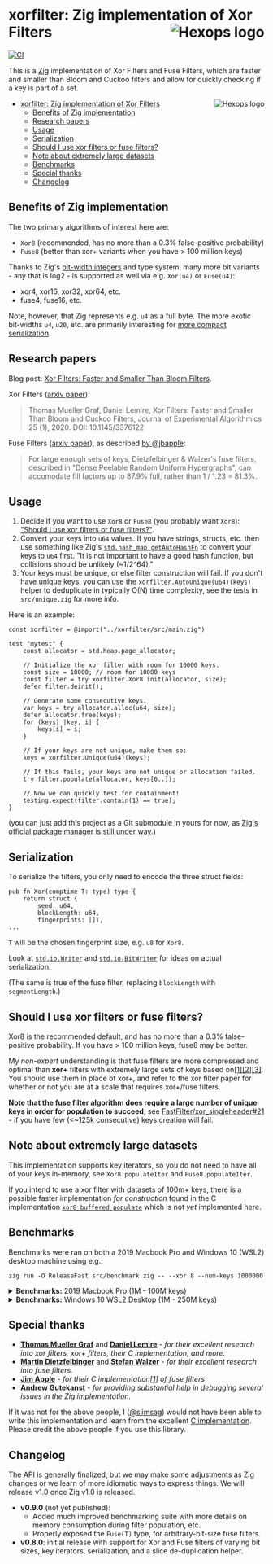 # xorfilter: Zig implementation of Xor Filters <a href="https://hexops.com"><img align="right" alt="Hexops logo" src="https://raw.githubusercontent.com/hexops/media/main/readme.svg"></img></a>

[![CI](https://github.com/hexops/xorfilter/workflows/CI/badge.svg)](https://github.com/hexops/xorfilter/actions)

This is a [Zig](https://ziglang.org) implementation of Xor Filters and Fuse Filters, which are faster and smaller than Bloom and Cuckoo filters and allow for quickly checking if a key is part of a set.

- [xorfilter: Zig implementation of Xor Filters <a href="https://hexops.com"><img align="right" alt="Hexops logo" src="https://raw.githubusercontent.com/hexops/media/main/readme.svg"></img></a>](#xorfilter-zig-implementation-of-xor-filters-img)
  - [Benefits of Zig implementation](#benefits-of-zig-implementation)
  - [Research papers](#research-papers)
  - [Usage](#usage)
  - [Serialization](#serialization)
  - [Should I use xor filters or fuse filters?](#should-i-use-xor-filters-or-fuse-filters)
  - [Note about extremely large datasets](#note-about-extremely-large-datasets)
  - [Benchmarks](#benchmarks)
  - [Special thanks](#special-thanks)
  - [Changelog](#changelog)

## Benefits of Zig implementation

The two primary algorithms of interest here are:

* `Xor8` (recommended, has no more than a 0.3% false-positive probability)
* `Fuse8` (better than xor+ variants when you have > 100 million keys)

Thanks to Zig's [bit-width integers](https://ziglang.org/documentation/master/#Runtime-Integer-Values) and type system, many more bit variants - any that is log2 - is supported as well via e.g. `Xor(u4)` or `Fuse(u4)`:

* xor4, xor16, xor32, xor64, etc.
* fuse4, fuse16, etc.

Note, however, that Zig represents e.g. `u4` as a full byte. The more exotic bit-widths `u4`, `u20`, etc. are primarily interesting for [more compact serialization](#serialization).

## Research papers

Blog post: [Xor Filters: Faster and Smaller Than Bloom Filters](https://lemire.me/blog/2019/12/19/xor-filters-faster-and-smaller-than-bloom-filters).

Xor Filters ([arxiv paper](https://arxiv.org/abs/1912.08258)):

> Thomas Mueller Graf, Daniel Lemire, Xor Filters: Faster and Smaller Than Bloom and Cuckoo Filters, Journal of Experimental Algorithmics 25 (1), 2020. DOI: 10.1145/3376122 

Fuse Filters ([arxiv paper](https://arxiv.org/abs/1907.04749)), as described [by @jbapple](https://github.com/FastFilter/xor_singleheader/pull/11#issue-356508475):

> For large enough sets of keys, Dietzfelbinger & Walzer's fuse filters,
described in "Dense Peelable Random Uniform Hypergraphs", can accomodate fill factors up to 87.9% full, rather than 1 / 1.23 = 81.3%.

## Usage

1. Decide if you want to use `Xor8` or `Fuse8` (you probably want `Xor8`): ["Should I use xor filters or fuse filters?"](#should-i-use-xor-filters-or-fuse-filters).
2. Convert your keys into `u64` values. If you have strings, structs, etc. then use something like Zig's [`std.hash_map.getAutoHashFn`](https://ziglang.org/documentation/master/std/#std;hash_map.getAutoHashFn) to convert your keys to `u64` first. "It is not important to have a good hash function, but collisions should be unlikely (~1/2^64)."
3. Your keys must be unique, or else filter construction will fail. If you don't have unique keys, you can use the `xorfilter.AutoUnique(u64)(keys)` helper to deduplicate in typically O(N) time complexity, see the tests in `src/unique.zig` for more info.

Here is an example:

```zig
const xorfilter = @import("../xorfilter/src/main.zig")

test "mytest" {
    const allocator = std.heap.page_allocator;

    // Initialize the xor filter with room for 10000 keys.
    const size = 10000; // room for 10000 keys
    const filter = try xorfilter.Xor8.init(allocator, size);
    defer filter.deinit();

    // Generate some consecutive keys.
    var keys = try allocator.alloc(u64, size);
    defer allocator.free(keys);
    for (keys) |key, i| {
        keys[i] = i;
    }

    // If your keys are not unique, make them so:
    keys = xorfilter.Unique(u64)(keys);

    // If this fails, your keys are not unique or allocation failed.
    try filter.populate(allocator, keys[0..]);

    // Now we can quickly test for containment!
    testing.expect(filter.contain(1) == true);
}
```

(you can just add this project as a Git submodule in yours for now, as [Zig's official package manager is still under way](https://github.com/ziglang/zig/issues/943).)

## Serialization

To serialize the filters, you only need to encode the three struct fields:

```zig
pub fn Xor(comptime T: type) type {
    return struct {
        seed: u64,
        blockLength: u64,
        fingerprints: []T,
...
```

`T` will be the chosen fingerprint size, e.g. `u8` for `Xor8`.

Look at [`std.io.Writer`](https://sourcegraph.com/github.com/ziglang/zig/-/blob/lib/std/io/writer.zig) and [`std.io.BitWriter`](https://sourcegraph.com/github.com/ziglang/zig/-/blob/lib/std/io/bit_writer.zig) for ideas on actual serialization.

(The same is true of the fuse filter, replacing `blockLength` with `segmentLength`.)

## Should I use xor filters or fuse filters?

Xor8 is the recommended default, and has no more than a 0.3% false-positive probability. If you have > 100 million keys, fuse8 may be better.

My _non-expert_ understanding is that fuse filters are more compressed and optimal than **xor+** filters with extremely large sets of keys based on[[1]](https://github.com/FastFilter/xor_singleheader/pull/11)[[2]](https://github.com/FastFilter/fastfilter_java/issues/21)[[3]](https://github.com/FastFilter/xorfilter/issues/5#issuecomment-569121442). You should use them in place of xor+, and refer to the xor filter paper for whether or not you are at a scale that requires xor+/fuse filters.

**Note that the fuse filter algorithm does require a large number of unique keys in order for population to succeed**, see [FastFilter/xor_singleheader#21](https://github.com/FastFilter/xor_singleheader/issues/21) - if you have few (<~125k consecutive) keys creation will fail.

## Note about extremely large datasets

This implementation supports key iterators, so you do not need to have all of your keys in-memory, see `Xor8.populateIter` and `Fuse8.populateIter`.

If you intend to use a xor filter with datasets of 100m+ keys, there is a possible faster implementation _for construction_ found in the C implementation [`xor8_buffered_populate`](https://github.com/FastFilter/xor_singleheader) which is not _yet_ implemented here.

## Benchmarks

Benchmarks were ran on both a 2019 Macbook Pro and Windows 10 (WSL2) desktop machine using e.g.:

```
zig run -O ReleaseFast src/benchmark.zig -- --xor 8 --num-keys 1000000
```

<details>
<summary><strong>Benchmarks:</strong> 2019 Macbook Pro (1M - 100M keys)</summary>

* CPU: 2.3 GHz 8-Core Intel Core i9
* Memory: 16 GB 2667 MHz DDR4
* Zig version: `0.9.0-dev.369+254a35fd8`

| Algorithm  | # of keys  | populate   | contains(k) | false+ prob. | bits per entry | peak populate | filter total |
|------------|------------|------------|-------------|--------------|----------------|---------------|--------------|
| xor2       | 1000000    |   106.4ms  |     25.0ns  |    0.2500479 |           9.84 |        52 MiB |        1 MiB |
| xor4       | 1000000    |    97.7ms  |     25.0ns  |   0.06253865 |           9.84 |        52 MiB |        1 MiB |
| xor8       | 1000000    |    99.8ms  |     26.0ns  |    0.0039055 |           9.84 |        52 MiB |        1 MiB |
| xor16      | 1000000    |    98.2ms  |     25.0ns  |   0.00001509 |          19.68 |        52 MiB |        2 MiB |
| xor32      | 1000000    |   105.2ms  |     26.0ns  |            0 |          39.36 |        52 MiB |        4 MiB |
| fuse8      | 1000000    |    81.7ms  |     25.0ns  |   0.00390901 |           9.10 |        49 MiB |        1 MiB |
| fuse16     | 1000000    |    85.5ms  |     26.0ns  |    0.0000147 |          18.20 |        49 MiB |        2 MiB |
| fuse32     | 1000000    |    88.9ms  |     26.0ns  |            0 |          36.40 |        49 MiB |        4 MiB |
|            |            |            |             |              |                |               |              |
| xor2       | 10000000   |     1.7s   |     49.0ns  |    0.2500703 |           9.84 |       527 MiB |       11 MiB |
| xor4       | 10000000   |     2.0s   |     45.0ns  |    0.0626137 |           9.84 |       527 MiB |       11 MiB |
| xor8       | 10000000   |     2.0s   |     48.0ns  |    0.0039369 |           9.84 |       527 MiB |       11 MiB |
| xor16      | 10000000   |     2.1s   |    109.0ns  |    0.0000173 |          19.68 |       527 MiB |       23 MiB |
| xor32      | 10000000   |     2.2s   |    144.0ns  |            0 |          39.36 |       527 MiB |       46 MiB |
| fuse8      | 10000000   |     1.5s   |     38.0ns  |    0.0039017 |           9.10 |       499 MiB |       10 MiB |
| fuse16     | 10000000   |     1.5s   |    104.0ns  |    0.0000174 |          18.20 |       499 MiB |       21 MiB |
| fuse32     | 10000000   |     1.5s   |    137.0ns  |            0 |          36.40 |       499 MiB |       43 MiB |
|            |            |            |             |              |                |               |              |
| xor2       | 100000000  |    27.6s   |    138.0ns  |     0.249843 |           9.84 |         5 GiB |      117 MiB |
| xor4       | 100000000  |    27.9s   |    159.0ns  |     0.062338 |           9.84 |         5 GiB |      117 MiB |
| xor8       | 100000000  |    27.8s   |    124.0ns  |     0.004016 |           9.84 |         5 GiB |      117 MiB |
| xor16      | 100000000  |    29.5s   |    184.0ns  |     0.000012 |          19.68 |         5 GiB |      234 MiB |
| xor32      | 100000000  |    31.5s   |    212.0ns  |            0 |          39.36 |         5 GiB |      469 MiB |
| fuse8      | 100000000  |    23.4s   |    130.0ns  |     0.003887 |           9.10 |         4 GiB |      108 MiB |
| fuse16     | 100000000  |    24.5s   |    133.0ns  |     0.000014 |          18.20 |         4 GiB |      216 MiB |
| fuse32     | 100000000  |    25.5s   |    165.0ns  |            0 |          36.40 |         4 GiB |      433 MiB |
|            |            |            |             |              |                |               |              |

Legend:

* contains(k): The time taken to check if a key is in the filter
* false+ prob.: False positive probability, the probability that a containment check will erroneously return true for a key that has not actually been added to the filter.
* bits per entry: The amount of memory in bits the filter uses to store a single entry.
* peak populate: Amount of memory consumed during filter population, excluding keys themselves (8 bytes * num_keys.)
* filter total: Amount of memory consumed for filter itself in total (bits per entry * entries.)

</details>

<details>
<summary><strong>Benchmarks:</strong> Windows 10 WSL2 Desktop (1M - 250M keys)</summary>

* CPU: 3.79Ghz AMD Ryzen 9 3900X
* Memory: 32 GB 2133 MHz DDR4
* Zig version: ``0.8.0-dev.1039+bea791b63`

| Algorithm | # of keys | populate | time per containment check | fpp (estimated) | bits per entry (memory) |
|-----------|-----------|----------|----------------------------|-----------------|-------------------------|
| xor4      | 1M        | 112ms    | 23ns/check                 | 0.0625333000    | 9.8                     |
| xor8      | 1M        | 112ms    | 23ns/check                 | 0.0039010000    | 9.8                     |
| xor16     | 1M        | 117ms    | 24ns/check                 | 0.0000140000    | 19.7                    |
| xor32     | 1M        | 119ms    | 25ns/check                 | 0.0000000000    | 39.4                    |
| fuse8     | 1M        | 112ms    | 23ns/check                 | 0.0039010000    | 9.8                     |
| fuse16    | 1M        | 115ms    | 24ns/check                 | 0.0000140000    | 19.7                    |
|           |           |          |                            |                 |                         |
| xor4      | 10M       | 1.6s     | 39ns/check                 | 0.0626137000    | 9.8                     |
| xor8      | 10M       | 1.6s     | 38ns/check                 | 0.0039369000    | 9.8                     |
| xor16     | 10M       | 1.7s     | 126ns/check                | 0.0000173000    | 19.7                    |
| xor32     | 10M       | 1.8s     | 158ns/check                | 0.0000000000    | 39.4                    |
| fuse8     | 10M       | 1.6s     | 38ns/check                 | 0.0039369000    | 9.8                     |
| fuse16    | 10M       | 1.7s     | 127ns/check                | 0.0000173000    | 19.7                    |
|           |           |          |                            |                 |                         |
| xor4      | 100M      | 21s      | 175ns/check                | 0.0625772000    | 9.8                     |
| xor8      | 100M      | 20s      | 175ns/check                | 0.0039238000    | 9.8                     |
| xor16     | 100M      | 20s      | 180ns/check                | 0.0000147000    | 19.7                    |
| xor32     | 100M      | 20s      | 190ns/check                | 0.0000000000    | 39.4                    |
| fuse8     | 100M      | 20s      | 181ns/check                | 0.0039238000    | 9.8                     |
| fuse16    | 100M      | 20s      | 183ns/check                | 0.0000147000    | 19.7                    |
|           |           |          |                            |                 |                         |
| xor4      | 250M      | 1.1min   | 194ns/check                | 0.0625503000    | 9.8                     |
| xor8      | 250M      | 1.2min   | 190ns/check                | 0.0038876000    | 9.8                     |
| xor16     | 250M      | 1.2min   | 196ns/check                | 0.0000125000    | 19.7                    |
| xor32     | 250M      | 1.1min   | 203ns/check                | 0.0000000000    | 39.4                    |
| fuse8     | 250M      | 1.1min   | 199ns/check                | 0.0038876000    | 9.8                     |
| fuse16    | 250M      | 1.1min   | 203ns/check                | 0.0000125000    | 19.7                    |

</details>

## Special thanks

* [**Thomas Mueller Graf**](https://github.com/thomasmueller) and [**Daniel Lemire**](https://github.com/lemire) - _for their excellent research into xor filters, xor+ filters, their C implementation, and more._
* [**Martin Dietzfelbinger**](https://arxiv.org/search/cs?searchtype=author&query=Dietzfelbinger%2C+M) and [**Stefan Walzer**](https://arxiv.org/search/cs?searchtype=author&query=Walzer%2C+S) - _for their excellent research into fuse filters._
* [**Jim Apple**](https://github.com/jbapple) - _for their C implementation[[1]](https://github.com/FastFilter/xor_singleheader/pull/11) of fuse filters_
* [**Andrew Gutekanst**](https://github.com/Andoryuuta) - _for providing substantial help in debugging several issues in the Zig implementation._

If it was not for the above people, I ([@slimsag](https://github.com/slimsag)) would not have been able to write this implementation and learn from the excellent [C implementation](https://github.com/FastFilter/xor_singleheader). Please credit the above people if you use this library.

## Changelog

The API is generally finalized, but we may make some adjustments as Zig changes or we learn of more idiomatic ways to express things. We will release v1.0 once Zig v1.0 is released.

- **v0.9.0** (not yet published):
  - Added much improved benchmarking suite with more details on memory consumption during filter population, etc.
  - Properly exposed the `Fuse(T)` type, for arbitrary-bit-size fuse filters.
- **v0.8.0**: initial release with support for Xor and Fuse filters of varying bit sizes, key iterators, serialization, and a slice de-duplication helper.
